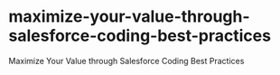 # maximize-your-value-through-salesforce-coding-best-practices
Maximize Your Value through Salesforce Coding Best Practices
